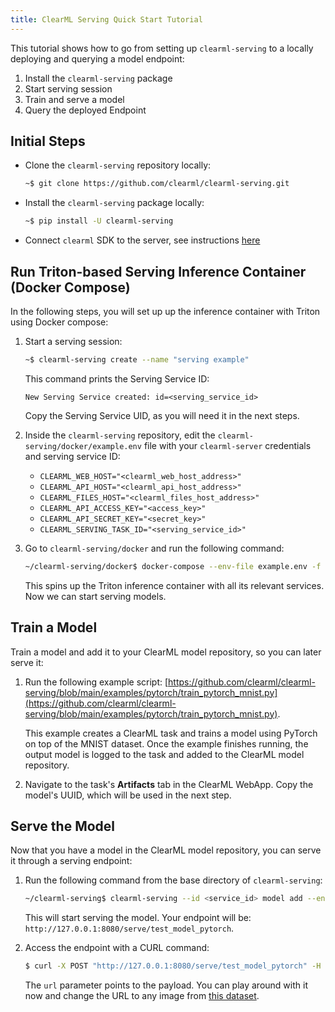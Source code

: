 ```yaml
---
title: ClearML Serving Quick Start Tutorial 
---
```


This tutorial shows how to go from setting up `clearml-serving` to a locally deploying and querying a model endpoint: 

1. Install the `clearml-serving` package  
1. Start serving session  
1. Train and serve a model  
1. Query the deployed Endpoint

## Initial Steps

* Clone the `clearml-serving` repository locally:

  ```bash
  ~$ git clone https://github.com/clearml/clearml-serving.git  
  ```
* Install the `clearml-serving` package locally:   

  ```bash
  ~$ pip install -U clearml-serving 
  ``` 
  
* Connect `clearml` SDK to the server, see instructions [here](../clearml_sdk/clearml_sdk_setup.md#install-clearml)

## Run Triton-based Serving Inference Container (Docker Compose)

In the following steps, you will set up up the inference container with Triton using Docker compose:

1. Start a serving session:   
   ```bash  
   ~$ clearml-serving create --name "serving example"  
   ```

   This command prints the Serving Service ID:

   ```
   New Serving Service created: id=<serving_service_id>
   ```

   Copy the Serving Service UID, as you will need it in the next steps.

2. Inside the `clearml-serving` repository, edit the `clearml-serving/docker/example.env` file with your `clearml-server` 
   credentials and serving service ID:   
   * `CLEARML_WEB_HOST="<clearml_web_host_address>"`  
   * `CLEARML_API_HOST="<clearml_api_host_address>"`  
   * `CLEARML_FILES_HOST="<clearml_files_host_address>"`  
   * `CLEARML_API_ACCESS_KEY="<access_key>"`
   * `CLEARML_API_SECRET_KEY="<secret_key>"`
   * `CLEARML_SERVING_TASK_ID="<serving_service_id>"`

3. Go to `clearml-serving/docker` and run the following command:   
   ```bash  
   ~/clearml-serving/docker$ docker-compose --env-file example.env -f docker-compose-triton.yml up  
   ```  
   This spins up the Triton inference container with all its relevant services. Now we can start serving models. 

## Train a Model

Train a model and add it to your ClearML model repository, so you can later serve it:  

1. Run the following example script:  [https://github.com/clearml/clearml-serving/blob/main/examples/pytorch/train_pytorch_mnist.py](https://github.com/clearml/clearml-serving/blob/main/examples/pytorch/train_pytorch_mnist.py).

   This example creates a ClearML task and trains a model using PyTorch on top of the MNIST dataset. Once the example 
   finishes running, the output model is logged to the task and added to the ClearML model repository.  

2. Navigate to the task's **Artifacts** tab in the ClearML WebApp. Copy the model's UUID, which will be used in the next step.

## Serve the Model 

Now that you have a model in the ClearML model repository, you can serve it through a serving endpoint:

1. Run the following command from the base directory of `clearml-serving`:   
   
   ```bash
   ~/clearml-serving$ clearml-serving --id <service_id> model add --engine triton --endpoint "test_model_pytorch" --preprocess "examples/pytorch/preprocess.py" --model-id <model_id> --input-size 1 28 28 --input-name "INPUT__0" --input-type float32 --output-size-1 10 --output-name "OUTPUT__0" --output-type float32
   ```  
   This will start serving the model. Your endpoint will be: `http://127.0.0.1:8080/serve/test_model_pytorch`.  
2. Access the endpoint with a CURL command:  
   
   ```bash
   $ curl -X POST "http://127.0.0.1:8080/serve/test_model_pytorch" -H "accept: application/json" -H "Content-Type: application/json" -d '{"url": "https://raw.githubusercontent.com/allegroai/clearml-serving/main/examples/pytorch/5.jpg"}'  
   ```

   The `url` parameter points to the payload. You can play around with it now and change the URL to any image from [this dataset](https://www.kaggle.com/datasets/ben519/mnist-as-png). 
